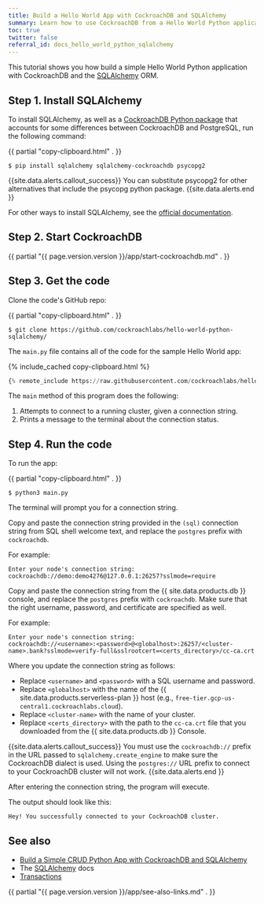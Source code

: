 ```yaml
---
title: Build a Hello World App with CockroachDB and SQLAlchemy
summary: Learn how to use CockroachDB from a Hello World Python application with SQLAlchemy.
toc: true
twitter: false
referral_id: docs_hello_world_python_sqlalchemy
---
```


This tutorial shows you how build a simple Hello World Python application with CockroachDB and the [SQLAlchemy](https://docs.sqlalchemy.org/en/latest/) ORM.

## Step 1. Install SQLAlchemy

To install SQLAlchemy, as well as a [CockroachDB Python package](https://github.com/cockroachdb/sqlalchemy-cockroachdb) that accounts for some differences between CockroachDB and PostgreSQL, run the following command:

{{ partial "copy-clipboard.html" . }}
~~~ shell
$ pip install sqlalchemy sqlalchemy-cockroachdb psycopg2
~~~

{{site.data.alerts.callout_success}}
You can substitute psycopg2 for other alternatives that include the psycopg python package.
{{site.data.alerts.end }}

For other ways to install SQLAlchemy, see the [official documentation](http://docs.sqlalchemy.org/en/latest/intro.html#installation-guide).

## Step 2. Start CockroachDB

{{ partial "{{ page.version.version }}/app/start-cockroachdb.md" . }}

## Step 3. Get the code

Clone the code's GitHub repo:

{{ partial "copy-clipboard.html" . }}
~~~ shell
$ git clone https://github.com/cockroachlabs/hello-world-python-sqlalchemy/
~~~

The `main.py` file contains all of the code for the sample Hello World app:

{% include_cached copy-clipboard.html %}
~~~ python
{% remote_include https://raw.githubusercontent.com/cockroachlabs/hello-world-python-sqlalchemy/main/main.py %}
~~~

The `main` method of this program does the following:

1. Attempts to connect to a running cluster, given a connection string.
2. Prints a message to the terminal about the connection status.

## Step 4. Run the code

To run the app:

{{ partial "copy-clipboard.html" . }}
~~~ shell
$ python3 main.py
~~~

The terminal will prompt you for a connection string.

<section class="filter-content" markdown="1" data-scope="local">

Copy and paste the connection string provided in the `(sql)` connection string from SQL shell welcome text, and replace the `postgres` prefix with `cockroachdb`.

For example:

~~~
Enter your node's connection string:
cockroachdb://demo:demo4276@127.0.0.1:26257?sslmode=require
~~~

</section>

<section class="filter-content" markdown="1" data-scope="cockroachcloud">

Copy and paste the connection string from the {{ site.data.products.db }} console, and replace the `postgres` prefix with `cockroachdb`. Make sure that the right username, password, and certificate are specified as well.

For example:

~~~
Enter your node's connection string:
cockroachdb://<username>:<password>@<globalhost>:26257/<cluster-name>.bank?sslmode=verify-full&sslrootcert=<certs_directory>/cc-ca.crt
~~~

Where you update the connection string as follows:

- Replace `<username>` and `<password>` with a SQL username and password.
- Replace `<globalhost>` with the name of the {{ site.data.products.serverless-plan }} host (e.g., `free-tier.gcp-us-central1.cockroachlabs.cloud`).
- Replace `<cluster-name>` with the name of your cluster.
- Replace `<certs_directory>` with the path to the `cc-ca.crt` file that you downloaded from the {{ site.data.products.db }} Console.

</section>

{{site.data.alerts.callout_success}}
You must use the `cockroachdb://` prefix in the URL passed to `sqlalchemy.create_engine` to make sure the CockroachDB dialect is used. Using the `postgres://` URL prefix to connect to your CockroachDB cluster will not work.
{{site.data.alerts.end }}

After entering the connection string, the program will execute.

The output should look like this:

~~~
Hey! You successfully connected to your CockroachDB cluster.
~~~


## See also

- [Build a Simple CRUD Python App with CockroachDB and SQLAlchemy](build-a-python-app-with-cockroachdb-sqlalchemy.html)
- The [SQLAlchemy](https://docs.sqlalchemy.org/en/latest/) docs
- [Transactions](transactions.html)

{{ partial "{{ page.version.version }}/app/see-also-links.md" . }}

<!-- Reference Links -->

[session.flush]: https://docs.sqlalchemy.org/en/latest/orm/session_api.html#sqlalchemy.orm.session.Session.flush
[session]: https://docs.sqlalchemy.org/en/latest/orm/session.html
